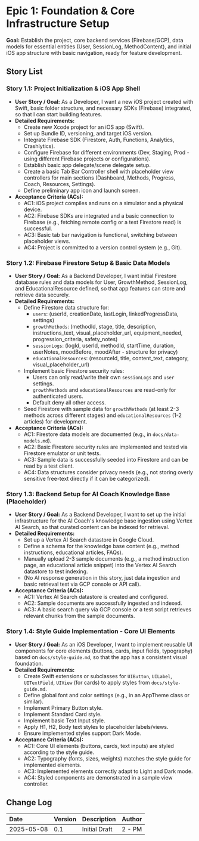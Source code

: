 # Epic 1: Foundation & Core Infrastructure Setup

**Goal:** Establish the project, core backend services (Firebase/GCP), data models for essential entities (User, SessionLog, MethodContent), and initial iOS app structure with basic navigation, ready for feature development.

## Story List

### Story 1.1: Project Initialization & iOS App Shell
- **User Story / Goal:** As a Developer, I want a new iOS project created with Swift, basic folder structure, and necessary SDKs (Firebase) integrated, so that I can start building features.
- **Detailed Requirements:**
  - Create new Xcode project for an iOS app (Swift).
  - Set up Bundle ID, versioning, and target iOS version.
  - Integrate Firebase SDK (Firestore, Auth, Functions, Analytics, Crashlytics).
  - Configure Firebase for different environments (Dev, Staging, Prod - using different Firebase projects or configurations).
  - Establish basic app delegate/scene delegate setup.
  - Create a basic Tab Bar Controller shell with placeholder view controllers for main sections (Dashboard, Methods, Progress, Coach, Resources, Settings).
  - Define preliminary app icon and launch screen.
- **Acceptance Criteria (ACs):**
  - AC1: iOS project compiles and runs on a simulator and a physical device.
  - AC2: Firebase SDKs are integrated and a basic connection to Firebase (e.g., fetching remote config or a test Firestore read) is successful.
  - AC3: Basic tab bar navigation is functional, switching between placeholder views.
  - AC4: Project is committed to a version control system (e.g., Git).

### Story 1.2: Firebase Firestore Setup & Basic Data Models
- **User Story / Goal:** As a Backend Developer, I want initial Firestore database rules and data models for User, GrowthMethod, SessionLog, and EducationalResource defined, so that app features can store and retrieve data securely.
- **Detailed Requirements:**
  - Define Firestore data structure for:
    - `users`: (userId, creationDate, lastLogin, linkedProgressData, settings)
    - `growthMethods`: (methodId, stage, title, description, instructions_text, visual_placeholder_url, equipment_needed, progression_criteria, safety_notes)
    - `sessionLogs`: (logId, userId, methodId, startTime, duration, userNotes, moodBefore, moodAfter - structure for privacy)
    - `educationalResources`: (resourceId, title, content_text, category, visual_placeholder_url)
  - Implement basic Firestore security rules:
    - Users can only read/write their own `sessionLogs` and `user` settings.
    - `growthMethods` and `educationalResources` are read-only for authenticated users.
    - Default deny all other access.
  - Seed Firestore with sample data for `growthMethods` (at least 2-3 methods across different stages) and `educationalResources` (1-2 articles) for development.
- **Acceptance Criteria (ACs):**
  - AC1: Firestore data models are documented (e.g., in `docs/data-models.md`).
  - AC2: Basic Firestore security rules are implemented and tested via Firestore emulator or unit tests.
  - AC3: Sample data is successfully seeded into Firestore and can be read by a test client.
  - AC4: Data structures consider privacy needs (e.g., not storing overly sensitive free-text directly if it can be categorized).

### Story 1.3: Backend Setup for AI Coach Knowledge Base (Placeholder)
- **User Story / Goal:** As a Backend Developer, I want to set up the initial infrastructure for the AI Coach's knowledge base ingestion using Vertex AI Search, so that curated content can be indexed for retrieval.
- **Detailed Requirements:**
  - Set up a Vertex AI Search datastore in Google Cloud.
  - Define a schema for the knowledge base content (e.g., method instructions, educational articles, FAQs).
  - Manually upload 2-3 sample documents (e.g., a method instruction page, an educational article snippet) into the Vertex AI Search datastore to test indexing.
  - (No AI response generation in this story, just data ingestion and basic retrieval test via GCP console or API call).
- **Acceptance Criteria (ACs):**
  - AC1: Vertex AI Search datastore is created and configured.
  - AC2: Sample documents are successfully ingested and indexed.
  - AC3: A basic search query via GCP console or a test script retrieves relevant chunks from the sample documents.

### Story 1.4: Style Guide Implementation - Core UI Elements
- **User Story / Goal:** As an iOS Developer, I want to implement reusable UI components for core elements (buttons, cards, input fields, typography) based on `docs/style-guide.md`, so that the app has a consistent visual foundation.
- **Detailed Requirements:**
  - Create Swift extensions or subclasses for `UIButton`, `UILabel`, `UITextField`, `UIView` (for cards) to apply styles from `docs/style-guide.md`.
  - Define global font and color settings (e.g., in an AppTheme class or similar).
  - Implement Primary Button style.
  - Implement Standard Card style.
  - Implement basic Text Input style.
  - Apply H1, H2, Body text styles to placeholder labels/views.
  - Ensure implemented styles support Dark Mode.
- **Acceptance Criteria (ACs):**
  - AC1: Core UI elements (buttons, cards, text inputs) are styled according to the style guide.
  - AC2: Typography (fonts, sizes, weights) matches the style guide for implemented elements.
  - AC3: Implemented elements correctly adapt to Light and Dark mode.
  - AC4: Styled components are demonstrated in a sample view controller.

## Change Log

| Date       | Version | Description     | Author   |
| :--------- | :------ | :-------------- | :------- |
| 2025-05-08 | 0.1     | Initial Draft   | 2 - PM   |